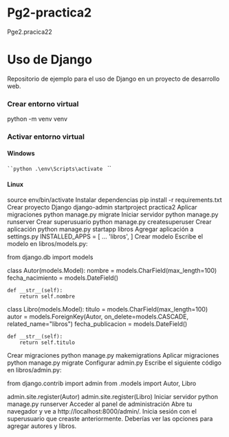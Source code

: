 # Pg2-practica2

Pge2.pracica22

# Uso de Django

Repositorio de ejemplo para el uso de Django en un proyecto de desarrollo web.

### Crear entorno virtual

python -m venv venv

### Activar entorno virtual

#### Windows

` ``python
.\env\Scripts\activate  ` ``

#### Linux

source env/bin/activate
Instalar dependencias
pip install -r requirements.txt
Crear proyecto Django
django-admin startproject practica2
Aplicar migraciones
python manage.py migrate
Iniciar servidor
python manage.py runserver
Crear superusuario
python manage.py createsuperuser
Crear aplicación
python manage.py startapp libros
Agregar aplicación a settings.py
INSTALLED_APPS = [
...
'libros',
]
Crear modelo
Escribe el modelo en libros/models.py:

from django.db import models

class Autor(models.Model):
nombre = models.CharField(max_length=100)
fecha_nacimiento = models.DateField()

    def __str__(self):
        return self.nombre

class Libro(models.Model):
titulo = models.CharField(max_length=100)
autor = models.ForeignKey(Autor, on_delete=models.CASCADE, related_name="libros")
fecha_publicacion = models.DateField()

    def __str__(self):
        return self.titulo

Crear migraciones
python manage.py makemigrations
Aplicar migraciones
python manage.py migrate
Configurar admin.py
Escribe el siguiente código en libros/admin.py:

from django.contrib import admin
from .models import Autor, Libro

admin.site.register(Autor)
admin.site.register(Libro)
Iniciar servidor
python manage.py runserver
Acceder al panel de administración
Abre tu navegador y ve a http://localhost:8000/admin/. Inicia sesión con el superusuario que creaste anteriormente. Deberías ver las opciones para agregar autores y libros.
